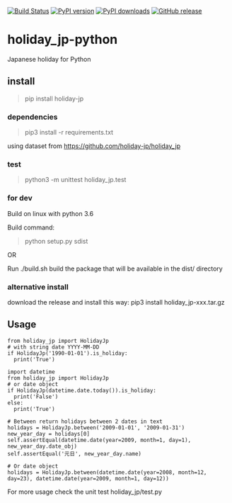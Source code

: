 [![Build Status](https://travis-ci.org/LUXEYS/holiday_jp-python.svg?branch=master)](https://travis-ci.org/LUXEYS/holiday_jp-python)
 [![PyPI version](https://img.shields.io/pypi/v/holiday-jp.svg)](https://pypi.org/project/holiday-jp/)
 [![PyPI downloads](https://img.shields.io/pypi/dm/holiday-jp.svg)](https://pypi.org/project/holiday-jp/)
 [![GitHub release](https://img.shields.io/github/release/LUXEYS/holiday_jp-python.svg)](https://github.com/LUXEYS/holiday_jp-python/releases)


# holiday_jp-python

Japanese holiday for Python

## install

> pip install holiday-jp


### dependencies
> pip3 install -r requirements.txt

using dataset from https://github.com/holiday-jp/holiday_jp

### test
> python3 -m unittest holiday_jp.test

### for dev
Build on linux with python 3.6

Build command:
> python setup.py sdist

OR

Run ./build.sh
build the package that will be available in the dist/ directory

### alternative install

download the release and install this way:
pip3 install holiday_jp-xxx.tar.gz

## Usage

```
from holiday_jp import HolidayJp
# with string date YYYY-MM-DD
if HolidayJp('1990-01-01').is_holiday:
  print('True')

import datetime
from holiday_jp import HolidayJp
# or date object
if HolidayJp(datetime.date.today()).is_holiday:
  print('False')
else:
  print('True')

# Between return holidays between 2 dates in text
holidays = HolidayJp.between('2009-01-01', '2009-01-31')
new_year_day = holidays[0]
self.assertEqual(datetime.date(year=2009, month=1, day=1), new_year_day.date_obj)
self.assertEqual('元日', new_year_day.name)

# Or date object
holidays = HolidayJp.between(datetime.date(year=2008, month=12, day=23), datetime.date(year=2009, month=1, day=12))
```

For more usage check the unit test holiday_jp/test.py
